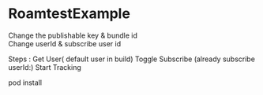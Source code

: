 # RoamtestExample

Change the publishable key & bundle id </br>
Change userId & subscribe user id </br>


Steps :
Get User( default user in build)
Toggle
Subscribe (already subscribe userId:)
Start Tracking


pod install
